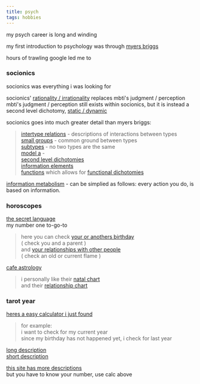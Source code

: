 ```yaml
---
title: psych
tags: hobbies
---
```

my psych career is long and winding

my first introduction to psychology was through [myers briggs](//en.wikipedia.org/wiki/Myers%E2%80%93Briggs_Type_Indicator)

<!-- 
growing up, 
the idea of 'everyone is equal' was understood as 'everyone is the same'
myers briggs gave me a framework to differentiate people's reactions

myers briggs ended up being very basic
it didnt give me the depth that i was seeing

i would spend hours trawling google
typing in different search terms for interactions i was seeing

the jungian dichotomies ala myers briggs are as follows
introversion / extraversion
sensing / intuition
thinking / feeling
judgment / perception

jung dichotomy

sharing jungian base
 -->

hours of trawling google led me to

### socionics

socionics was everything i was looking for

socionics' [rationality / irrationality](//wikisocion.net/en/index.php?title=Rationality_and_irrationality#Typical_characteristics) replaces mbti's judgment / perception  
mbti's judgment / perception still exists within socionics, but it is instead a second level dichotomy, [static / dynamic](//wikisocion.net/en/index.php?title=Static_and_dynamic#Typical_characteristics)

<!--
this change made huge changes
mbti's judgment / perception determines what your extraverted function is
i never quite got this / it never made sense
socionics in turn explains it well
judgment / perception exists in socionics
but it is a second level dichotomy,
-->

socionics goes into much greater detail than myers briggs:

> [intertype relations](//wikisocion.net/en/index.php?title=Intertype_relations) - descriptions of interactions between types  
> [small groups](//wikisocion.net/en/index.php?title=Small_groups) - common ground between types  
> [subtypes](//wikisocion.net/en/index.php?title=Subtypes) - no two types are the same  
> [model a](//wikisocion.net/en/index.php?title=Model_A) -  
> [second level dichotomies](//wikisocion.net/en/index.php?title=Reinin_dichotomies)  
> [information elements](//wikisocion.net/en/index.php?title=Information_elements)  
> [functions](//wikisocion.net/en/index.php?title=Functions) which allows for [functional dichotomies](//wikisocion.net/en/index.php?title=Function_dichotomies)

<!-- male female differentiations -->

[information metabolism](//wikisocion.net/en/index.php?title=Information_Metabolism) - can be simplied as follows:
every action you do, is based on information.  

### horoscopes

[the secret language](//thesecretlanguage.com/today/)  
my number one to-go-to

> here you can check [your or anothers birthday](//thesecretlanguage.com/check/birthdate/)  
> ( check you and a parent )  
> and [your relationships with other people](//thesecretlanguage.com/check/relationship/)  
> ( check an old or current flame )

[cafe astrology](//astro.cafeastrology.com/)

> i personally like their [natal chart](//astro.cafeastrology.com/cgi-bin/astro/natal)  
> and their [relationship chart](//astro.cafeastrology.com/cgi-bin/astro/comp2f)

### tarot year

[heres a easy calculator i just found](//tarotschool.com/Calculator.html)

> for example:  
> i want to check for my current year  
> since my birthday has not happened yet, i check for last year

[long description](//accessnewage.com/articles/Tarot/lottar2.htm)  
[short description](//cosmictarot.co.uk/discover-your-personal-year-card/)

[this site has more descriptions](//thetarotroom.com/tarot-growth-cards/)  
but you have to know your number, use calc above
